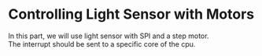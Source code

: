 # Controlling Light Sensor with Motors   
In this part, we will use light sensor with SPI and a step motor.   
The interrupt should be sent to a specific core of the cpu.
